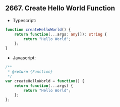 ## 2667. Create Hello World Function

- Typescript:
```typescript
function createHelloWorld() {
    return function(...args: any[]): string {
        return "Hello World";
    };
}
```

- Javascript:
```javascript
/**
 * @return {Function}
 */
var createHelloWorld = function() {
    return function(...args) {
        return "Hello World";
    };
};
```
